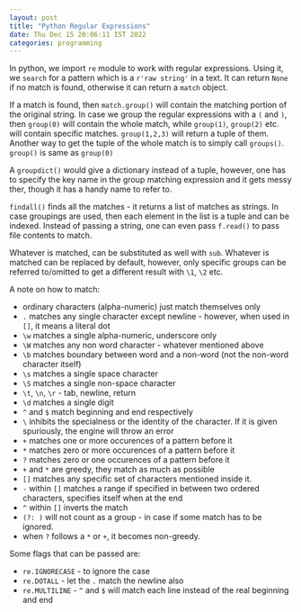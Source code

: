 ```yaml
---
layout: post
title: "Python Regular Expressions"
date: Thu Dec 15 20:06:11 IST 2022
categories: programming
---
```


In python, we import `re` module to work with regular expressions. Using it, we `search` for a pattern which is a `r'raw string'` in a text. It can return `None` if no match is found, otherwise it can return a `match` object.

If a match is found, then `match.group()` will contain the matching portion of the original string. In case we group the regular expressions with a `(` and `)`, then `group(0)` will contain the whole match, while `group(1)`, `group(2)` etc. will contain specific matches. `group(1,2,3)` will return a tuple of them. Another way to get the tuple of the whole match is to simply call `groups()`. `group()` is same as `group(0)`

A `groupdict()` would give a dictionary instead of a tuple, however, one has to specify the key name in the group matching expression and it gets messy ther, though it has a handy name to refer to.

`findall()` finds all the matches - it returns a list of matches as strings. In case groupings are used, then each element in the list is a tuple and can be indexed. Instead of passing a string, one can even pass `f.read()` to pass file contents to match.

Whatever is matched, can be substituted as well with `sub`. Whatever is matched can be replaced by default, however, only specific groups can be referred to/omitted to get a different result with `\1`, `\2` etc.

A note on how to match:

* ordinary characters (alpha-numeric) just match themselves only
* `.` matches any single character except newline - however, when used in `[]`, it means a literal dot
* `\w` matches a single alpha-numeric, underscore only
* `\W` matches any non word character - whatever mentioned above
* `\b` matches boundary between word and a non-word (not the non-word character itself)
* `\s` matches a single space character
* `\S` matches a single non-space character
* `\t`, `\n`, `\r` - tab, newline, return
* `\d` matches a single digit
* `^` and `$` match beginning and end respectively
* `\` inhibits the specialness or the identity of the character. If it is given spuriously, the engine will throw an error
* `+` matches one or more occurences of a pattern before it
* `*` matches zero or more occurences of a pattern before it
* `?` matches zero or one occurences of a pattern before it
* `+` and `*` are greedy, they match as much as possible
* `[]` matches any specific set of characters mentioned inside it.
* `-` within `[]` matches a range if specified in between two ordered characters, specifies itself when at the end
* `^` within `[]` inverts the match
* `(?: )` will not count as a group - in case if some match has to be ignored.
* when `?` follows a `*` or `+`, it becomes non-greedy.

Some flags that can be passed are:

* `re.IGNORECASE` - to ignore the case
* `re.DOTALL` - let the `.` match the newline also
* `re.MULTILINE` - `^` and `$` will match each line instead of the real beginning and end


